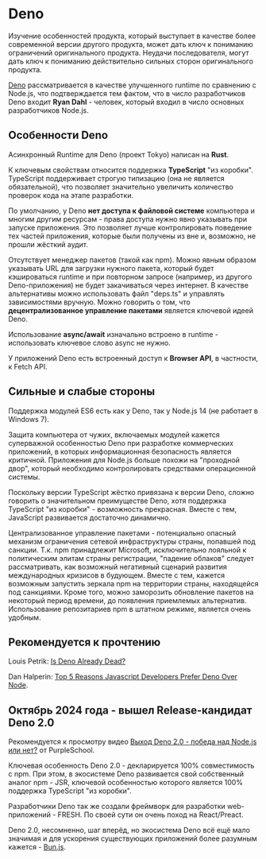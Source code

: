 # Deno

Изучение особенностей продукта, который выступает в качестве более современной версии другого продукта, может дать ключ к пониманию ограничений оригинального продукта. Неудачи последователя, могут дать ключ к пониманию действительно сильных сторон оригинального продукта.

[Deno](https://deno.land/) рассматривается в качестве улучшенного runtime по сравнению c Node.js, что подтверждается тем фактом, что в число разработчиков Deno входит **Ryan Dahl** - человек, который входил в число основных разработчиков Node.js.

## Особенности Deno

Асинхронный Runtime для Deno (проект Tokyo) написан на **Rust**.

К ключевым свойствам относится поддержка **TypeScript** "из коробки". TypeScript поддерживает строгую типизацию (она не является обязательной), что позволяет значительно увеличить количество проверок кода на этапе разработки.

По умолчанию, у Deno **нет доступа к файловой системе** компьютера и многим другим ресурсам - права доступа нужно явно указывать при запуске приложения. Это позволяет лучше контролировать поведение тех частей приложения, которые были получены из вне и, возможно, не прошли жёсткий аудит.

Отсутствует менеджер пакетов (такой как npm). Можно явным образом указывать URL для загрузки нужного пакета, который будет кэшироваться runtime и при повторном запросе (например, из другого Deno-приложения) не будет закачиваться через интернет. В качестве альтернативы можно использовать файл "deps.ts" и управлять зависимостями вручную. Можно говорить о том, что **децентрализованное управление пакетами** является ключевой идеей Deno.

Использование **async/await** изначально встроено в runtime - использовать ключевое слово async не нужно.

У приложений Deno есть встроенный доступ к **Browser API**, в частности, к Fetch API.

## Сильные и слабые стороны

Поддержка модулей ES6 есть как у Deno, так у Node.js 14 (не работает в Windows 7).

Защита компьютера от чужих, включаемых модулей кажется суперважной особенностью Deno при разработке коммерческих приложений, в которых информационная безопасность является критичной. Приложения для Node.js больше похожи на "проходной двор", который необходимо контролировать средствами операционной системы.

Поскольку версии TypeScript жёстко привязана к версии Deno, сложно говорить о значительном преимуществе Deno, хотя поддержка TypeScript "из коробки" - возможность прекрасная. Вместе с тем, JavaScript развивается достаточно динамично.

Централизованное управление пакетами - потенциально опасный механизм ограничения сетевой инфраструктуры страны, попавшей под санкции. Т.к. npm принадлежит Microsoft, исключительно лояльной к политическим элитам страны регистрации, "падение облаков" следует рассматривать, как возможный негативный сценарий развития международных кризисов в будующем. Вместе с тем, кажется возможным запустить зеркала npm на территории страны, находящейся под санкциями. Кроме того, можно заморозить обновление пакетов на некоторый период времени, до появления приемлемых альтернатив. Использование репозитариев npm в штатном режиме, является очень удобным.

## Рекомендуется к прочтению

Louis Petrik: [Is Deno Already Dead?](https://medium.com/javascript-in-plain-english/is-deno-already-dead-661ce807338a)

Dan Halperin: [Top 5 Reasons Javascript Developers Prefer Deno Over Node](https://levelup.gitconnected.com/top-5-reasons-javascript-developers-prefer-deno-over-node-b1ff01734811).

## Октябрь 2024 года - вышел Release-кандидат Deno 2.0

Рекомендуется к просмотру видео [Выход Deno 2.0 - победа над Node.js или нет?](https://vk.com/video-207536711_456240002) от PurpleSchool.

Ключевая особенность Deno 2.0 - декларируется 100% совместимость с npm. При этом, в экосистеме Deno развивается свой собственный аналог npm - JSR, ключевой особенностью которого является 100% поддержка TypeScript "из коробки".

Разработчики Deno так же создали фреймворк для разработки web-приложений - FRESH. По своей сути он очень поход на React/Preact.

Deno 2.0, несомненно, шаг вперёд, но экосистема Deno всё ещё мало значимая и для ускорения существующих приложений более разумным кажется - [Bun.js](https://github.com/Kerminator1973/RUFServerLite/blob/main/docs/bun.md).
